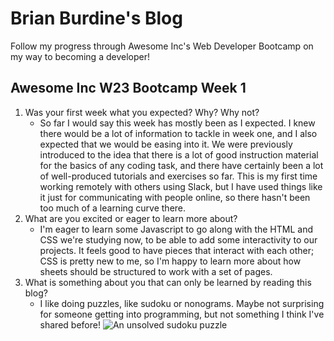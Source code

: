 # Brian Burdine's Blog
Follow my progress through Awesome Inc's Web Developer Bootcamp on my way to becoming a developer!

## Awesome Inc W23 Bootcamp Week 1

1. Was your first week what you expected? Why? Why not?
   - So far I would say this week has mostly been as I expected. I knew there would be a lot of information to tackle in week one, and I also expected that we would be easing into it. We were previously introduced to the idea that there is a lot of good instruction material for the basics of any coding task, and there have certainly been a lot of well-produced tutorials and exercises so far. This is my first time working remotely with others using Slack, but I have used things like it just for communicating with people online, so there hasn't been too much of a learning curve there.
2. What are you excited or eager to learn more about?
   - I'm eager to learn some Javascript to go along with the HTML and CSS we're studying now, to be able to add some interactivity to our projects. It feels good to have pieces that interact with each other; CSS is pretty new to me, so I'm happy to learn more about how sheets should be structured to work with a set of pages.
3. What is something about you that can only be learned by reading this blog?
   - I like doing puzzles, like sudoku or nonograms. Maybe not surprising for someone getting into programming, but not something I think I've shared before!
   ![An unsolved sudoku puzzle](img/Sudoku_Puzzle_\(a_puzzle_with_total_symmetry\).png)